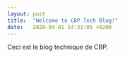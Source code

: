 ```yaml
---
layout: post
title:  "Welcome to CBP Tech Blog!"
date:   2020-04-01 14:31:05 +0200
---
```

Ceci est le blog technique de CBP. 